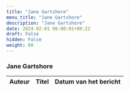 ```yaml
---
title: "Jane Gartshore"
menu_title: "Jane Gartshore"
description: "Jane Gartshore"
date: 2024-02-01 06:00:01+00:22
draft: False
hidden: False
weight: 60
---
```

### Jane Gartshore

**Auteur** | **Titel** | **Datum van het bericht**
---|---|---
